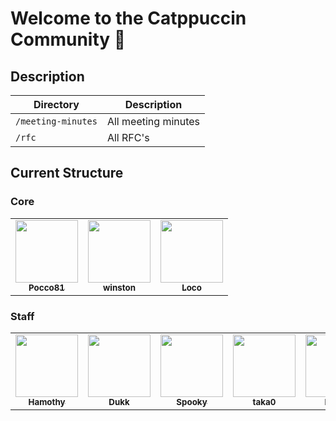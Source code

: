 # Welcome to the Catppuccin Community 🎉

## Description

| Directory          | Description          |
| ------------------ | -------------------- |
| `/meeting-minutes` | All meeting minutes  |
| `/rfc`             | All RFC's            |

## Current Structure

### Core

<table>
  <tr>
    <td align="center"><a href="https://github.com/Pocco81"><img src="https://avatars.githubusercontent.com/u/58336662?v=4" width="100px;" alt=""/><br /><sub><b>Pocco81</b></sub></a><br /></td>
    <td align="center"><a href="https://winston.sh/"><img src="https://avatars.githubusercontent.com/u/79978224?v=4?s=100" width="100px;" alt=""/><br /><sub><b>winston</b></sub></a><br /></td>
    <td align="center"><a href="https://github.com/andreasgrafen"><img src="https://avatars.githubusercontent.com/u/35840154?v=4" width="100px;" alt=""/><br /><sub><b>Loco</b></sub></a><br /></td>
  </tr>
</table>

### Staff

<table>
  <tr>
    <td align="center"><a href="https://github.com/sgoudham"><img src="https://avatars.githubusercontent.com/u/58985301?v=4" width="100px;" alt=""/><br /><sub><b>Hamothy</b></sub></a><br /></td>
    <td align="center"><a href="https://github.com/DakshG07"><img src="https://avatars.githubusercontent.com/u/48651837?v=4?s=100" width="100px;" alt=""/><br /><sub><b>Dukk</b></sub></a><br /></td>
    <td align="center"><a href="https://github.com/ghostx31"><img src="https://avatars.githubusercontent.com/u/68803793?v=4" width="100px;" alt=""/><br /><sub><b>Spooky</b></sub></a><br /></td>
    <td align="center"><a href="https://github.com/taka0o"><img src="https://avatars.githubusercontent.com/u/1811016?v=4" width="100px;" alt=""/><br /><sub><b>taka0</b></sub></a><br /></td>
    <td align="center"><a href="https://github.com/isabelincorp"><img src="https://avatars.githubusercontent.com/u/114378481?v=4" width="100px;" alt=""/><br /><sub><b>Isabel</b></sub></a><br /></td>
    <td align="center"><a href="https://github.com/backwardspy"><img src="https://avatars.githubusercontent.com/u/289746" width="100px;" alt=""/><br /><sub><b>backwardspy</b></sub></a><br /></td>
  </tr>
</table>
